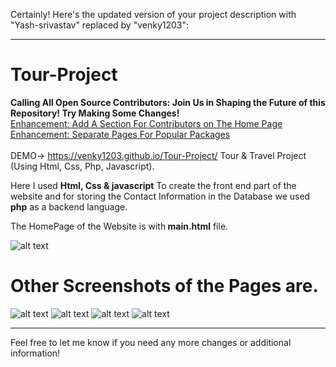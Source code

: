 Certainly! Here's the updated version of your project description with "Yash-srivastav" replaced by "venky1203":

---

# Tour-Project
<b>Calling All Open Source Contributors: Join Us in Shaping the Future of this Repository! Try Making Some Changes!</b> <br>
[Enhancement: Add A Section For Contributors on The Home Page ](https://github.com/venky1203/Tour-Project/issues/10) <br>
[Enhancement: Separate Pages For Popular Packages ](https://github.com/venky1203/Tour-Project/issues/9) <br><br>
DEMO-> https://venky1203.github.io/Tour-Project/
Tour &amp; Travel Project (Using Html, Css, Php, Javascript).

Here I used <b>Html, Css & javascript</b> To create the front end part of the website and for storing the Contact Information in the Database we used <b>php</b> as a backend language.

The HomePage of the Website is with<b> main.html</b> file.

![alt text](https://github.com/venky1203/Tour-Project/blob/main/screenshot/home.PNG?raw=true)

<h1><b>Other Screenshots of the Pages are.</b></h1>

![alt text](https://github.com/venky1203/Tour-Project/blob/main/screenshot/adventure.PNG?raw=true)
![alt text](https://github.com/venky1203/Tour-Project/blob/main/screenshot/package1.PNG?raw=true)
![alt text](https://github.com/venky1203/Tour-Project/blob/main/screenshot/contact.PNG?raw=true)
![alt text](https://github.com/venky1203/Tour-Project/blob/main/screenshot/database_contact.PNG?raw=true)

--- 

Feel free to let me know if you need any more changes or additional information!